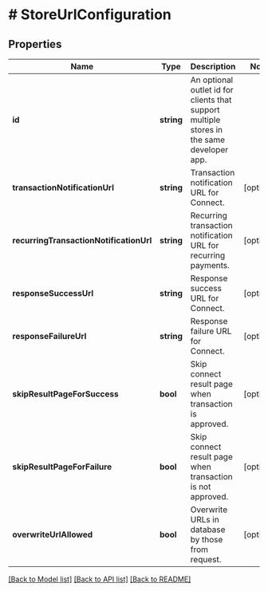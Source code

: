 # # StoreUrlConfiguration

## Properties

Name | Type | Description | Notes
------------ | ------------- | ------------- | -------------
**id** | **string** | An optional outlet id for clients that support multiple stores in the same developer app. | 
**transactionNotificationUrl** | **string** | Transaction notification URL for Connect. | [optional] 
**recurringTransactionNotificationUrl** | **string** | Recurring transaction notification URL for recurring payments. | [optional] 
**responseSuccessUrl** | **string** | Response success URL for Connect. | [optional] 
**responseFailureUrl** | **string** | Response failure URL for Connect. | [optional] 
**skipResultPageForSuccess** | **bool** | Skip connect result page when transaction is approved. | [optional] 
**skipResultPageForFailure** | **bool** | Skip connect result page when transaction is not approved. | [optional] 
**overwriteUrlAllowed** | **bool** | Overwrite URLs in database by those from request. | [optional] 

[[Back to Model list]](../../README.md#documentation-for-models) [[Back to API list]](../../README.md#documentation-for-api-endpoints) [[Back to README]](../../README.md)


